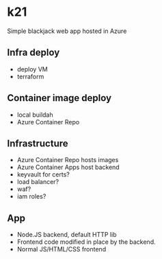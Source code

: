# k21
Simple blackjack web app hosted in Azure

## Infra deploy
- deploy VM
- terraform

## Container image deploy
- local buildah
- Azure Container Repo

## Infrastructure
- Azure Container Repo hosts images
- Azure Container Apps host backend
- keyvault for certs?
- load balancer?
- waf?
- iam roles?

## App
- Node.JS backend, default HTTP lib
- Frontend code modified in place by the backend.
- Normal JS/HTML/CSS frontend
